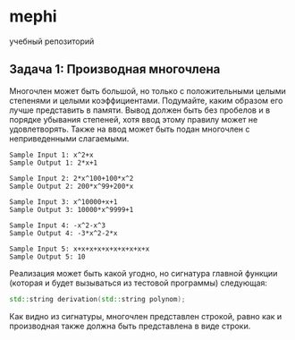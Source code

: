# mephi
учебный репозиторий

## Задача 1: Производная многочлена
Многочлен может быть большой, но только с положительными целыми степенями и целыми коэффициентами. Подумайте, каким образом его лучше представить в памяти. Вывод должен быть без пробелов и в порядке убывания степеней, хотя ввод этому правилу может не удовлетворять. Также на ввод может быть подан многочлен с неприведенными слагаемыми.
```
Sample Input 1: x^2+x
Sample Output 1: 2*x+1

Sample Input 2: 2*x^100+100*x^2
Sample Output 2: 200*x^99+200*x

Sample Input 3: x^10000+x+1
Sample Output 3: 10000*x^9999+1

Sample Input 4: -x^2-x^3
Sample Output 4: -3*x^2-2*x

Sample Input 5: x+x+x+x+x+x+x+x+x+x
Sample Output 5: 10
```
Реализация может быть какой угодно, но сигнатура главной функции (которая и будет вызываться из тестовой программы) следующая:
```c++
std::string derivation(std::string polynom);
```
Как видно из сигнатуры, многочлен представлен строкой, равно как и производная также должна быть представлена в виде строки.

